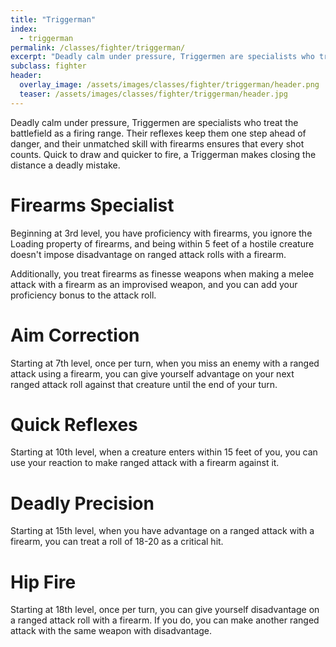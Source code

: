 ```yaml
---
title: "Triggerman"
index: 
  - triggerman
permalink: /classes/fighter/triggerman/
excerpt: "Deadly calm under pressure, Triggermen are specialists who treat the battlefield as a firing range."
subclass: fighter
header:
  overlay_image: /assets/images/classes/fighter/triggerman/header.png
  teaser: /assets/images/classes/fighter/triggerman/header.jpg
---
```

Deadly calm under pressure, Triggermen are specialists who treat the battlefield as a firing range. Their reflexes keep them one step ahead of danger, and their unmatched skill with firearms ensures that every shot counts. Quick to draw and quicker to fire, a Triggerman makes closing the distance a deadly mistake.

# Firearms Specialist
Beginning at 3rd level, you have proficiency with firearms, you ignore the Loading property of firearms, and being within 5 feet of a hostile creature doesn't impose disadvantage on ranged attack rolls with a firearm.

Additionally, you treat firearms as finesse weapons when making a melee attack with a firearm as an improvised weapon, and you can add your proficiency bonus to the attack roll.

# Aim Correction 
Starting at 7th level, once per turn, when you miss an enemy with a ranged attack using a firearm, you can give yourself advantage on your next ranged attack roll against that creature until the end of your turn.

# Quick Reflexes 
Starting at 10th level, when a creature enters within 15 feet of you, you can use your reaction to make ranged attack with a firearm against it.

# Deadly Precision 
Starting at 15th level, when you have advantage on a ranged attack with a firearm, you can treat a roll of 18-20 as a critical hit.

# Hip Fire
Starting at 18th level, once per turn, you can give yourself disadvantage on a ranged attack roll with a firearm. If you do, you can make another ranged attack with the same weapon with disadvantage.